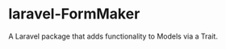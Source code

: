 laravel-FormMaker
=================

A Laravel package that adds functionality to Models via a Trait. 
